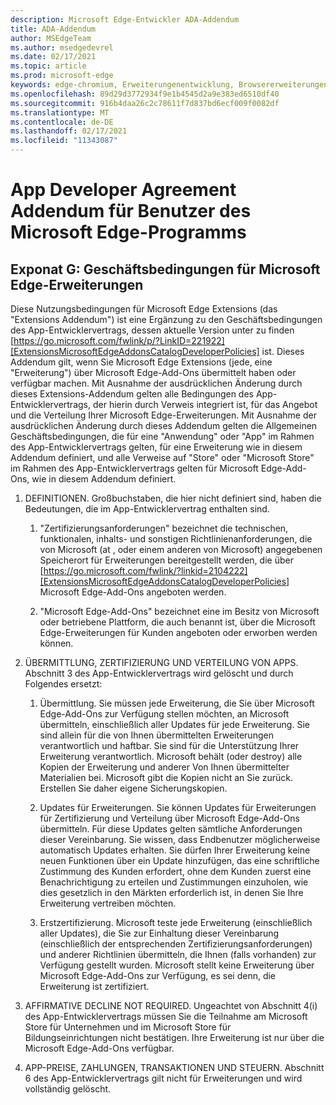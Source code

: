 ```yaml
---
description: Microsoft Edge-Entwickler ADA-Addendum
title: ADA-Addendum
author: MSEdgeTeam
ms.author: msedgedevrel
ms.date: 02/17/2021
ms.topic: article
ms.prod: microsoft-edge
keywords: edge-chromium, Erweiterungenentwicklung, Browsererweiterungen, Addons, Partner Center, Entwickler
ms.openlocfilehash: 89d29d3772934f9e1b4545d2a9e383ed6510df40
ms.sourcegitcommit: 916b4daa26c2c78611f7d837bd6ecf009f0082df
ms.translationtype: MT
ms.contentlocale: de-DE
ms.lasthandoff: 02/17/2021
ms.locfileid: "11343087"
---
```

# App Developer Agreement Addendum für Benutzer des Microsoft Edge-Programms  

##  <a name="exhibit-g:-terms-and-conditions-for-microsoft-edge-extensions"></a>Exponat G: Geschäftsbedingungen für Microsoft Edge-Erweiterungen  

Diese Nutzungsbedingungen für Microsoft Edge Extensions \(das "Extensions Addendum"\) ist eine Ergänzung zu den Geschäftsbedingungen des App-Entwicklervertrags, dessen aktuelle Version unter zu finden [https://go.microsoft.com/fwlink/p/?LinkID=221922][ExtensionsMicrosoftEdgeAddonsCatalogDeveloperPolicies] ist.  Dieses Addendum gilt, wenn Sie Microsoft Edge Extensions \(jede, eine "Erweiterung"\) über Microsoft Edge-Add-Ons übermittelt haben oder verfügbar machen.  Mit Ausnahme der ausdrücklichen Änderung durch dieses Extensions-Addendum gelten alle Bedingungen des App-Entwicklervertrags, der hierin durch Verweis integriert ist, für das Angebot und die Verteilung Ihrer Microsoft Edge-Erweiterungen.  Mit Ausnahme der ausdrücklichen Änderung durch dieses Addendum gelten die Allgemeinen Geschäftsbedingungen, die für eine "Anwendung" oder "App" im Rahmen des App-Entwicklervertrags gelten, für eine Erweiterung wie in diesem Addendum definiert, und alle Verweise auf "Store" oder "Microsoft Store" im Rahmen des App-Entwicklervertrags gelten für Microsoft Edge-Add-Ons, wie in diesem Addendum definiert.  

1.  DEFINITIONEN.  Großbuchstaben, die hier nicht definiert sind, haben die Bedeutungen, die im App-Entwicklervertrag enthalten sind.  

    1.  "Zertifizierungsanforderungen" bezeichnet die technischen, funktionalen, inhalts- und sonstigen Richtlinienanforderungen, die von Microsoft \(at , oder einem anderen von Microsoft\) angegebenen Speicherort für Erweiterungen bereitgestellt werden, die über [https://go.microsoft.com/fwlink/?linkid=2104222][ExtensionsMicrosoftEdgeAddonsCatalogDeveloperPolicies] Microsoft Edge-Add-Ons angeboten werden.  

    1.  "Microsoft Edge-Add-Ons" bezeichnet eine im Besitz von Microsoft oder betriebene Plattform, die auch benannt ist, über die Microsoft Edge-Erweiterungen für Kunden angeboten oder erworben werden können.

1.  ÜBERMITTLUNG, ZERTIFIZIERUNG UND VERTEILUNG VON APPS.  Abschnitt 3 des App-Entwicklervertrags wird gelöscht und durch Folgendes ersetzt:  

    1.  Übermittlung.  Sie müssen jede Erweiterung, die Sie über Microsoft Edge-Add-Ons zur Verfügung stellen möchten, an Microsoft übermitteln, einschließlich aller Updates für jede Erweiterung.  Sie sind allein für die von Ihnen übermittelten Erweiterungen verantwortlich und haftbar.  Sie sind für die Unterstützung Ihrer Erweiterung verantwortlich.  Microsoft behält \(oder destroy\) alle Kopien der Erweiterung und anderer Von Ihnen übermittelter Materialien bei.  Microsoft gibt die Kopien nicht an Sie zurück. Erstellen Sie daher eigene Sicherungskopien.  

    1.  Updates für Erweiterungen.  Sie können Updates für Erweiterungen für Zertifizierung und Verteilung über Microsoft Edge-Add-Ons übermitteln.  Für diese Updates gelten sämtliche Anforderungen dieser Vereinbarung.  Sie wissen, dass Endbenutzer möglicherweise automatisch Updates erhalten.  Sie dürfen Ihrer Erweiterung keine neuen Funktionen über ein Update hinzufügen, das eine schriftliche Zustimmung des Kunden erfordert, ohne dem Kunden zuerst eine Benachrichtigung zu erteilen und Zustimmungen einzuholen, wie dies gesetzlich in den Märkten erforderlich ist, in denen Sie Ihre Erweiterung vertreiben möchten.  

    1.  Erstzertifizierung.  Microsoft teste jede Erweiterung \(einschließlich aller Updates\), die Sie zur Einhaltung dieser Vereinbarung \(einschließlich der entsprechenden Zertifizierungsanforderungen\) und anderer Richtlinien übermitteln, die Ihnen \(falls vorhanden\) zur Verfügung gestellt wurden.  Microsoft stellt keine Erweiterung über Microsoft Edge-Add-Ons zur Verfügung, es sei denn, die Erweiterung ist zertifiziert.  

1.  AFFIRMATIVE DECLINE NOT REQUIRED.  Ungeachtet von Abschnitt 4\(i\) des App-Entwicklervertrags müssen Sie die Teilnahme am Microsoft Store für Unternehmen und im Microsoft Store für Bildungseinrichtungen nicht bestätigen.  Ihre Erweiterung ist nur über die Microsoft Edge-Add-Ons verfügbar.  

1.  APP-PREISE, ZAHLUNGEN, TRANSAKTIONEN UND STEUERN.  Abschnitt 6 des App-Entwicklervertrags gilt nicht für Erweiterungen und wird vollständig gelöscht.  

<!-- links -->  

[ExtensionsMicrosoftEdgeAddonsCatalogDeveloperPolicies]: ./developer-policies.md "Microsoft Edge-Add-Ons speichern Entwicklerrichtlinien | Microsoft Docs"  
